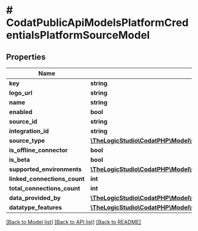 # # CodatPublicApiModelsPlatformCredentialsPlatformSourceModel

## Properties

Name | Type | Description | Notes
------------ | ------------- | ------------- | -------------
**key** | **string** |  | [optional]
**logo_url** | **string** |  | [optional]
**name** | **string** |  | [optional]
**enabled** | **bool** |  | [optional]
**source_id** | **string** |  | [optional]
**integration_id** | **string** |  | [optional]
**source_type** | [**\TheLogicStudio\CodatPHP\Model\CodatPublicApiModelsPlatformCredentialsSourceType**](CodatPublicApiModelsPlatformCredentialsSourceType.md) |  | [optional]
**is_offline_connector** | **bool** |  | [optional]
**is_beta** | **bool** |  | [optional]
**supported_environments** | [**\TheLogicStudio\CodatPHP\Model\CodatPublicApiModelsPlatformCredentialsIntegrationSupportedEnvironments**](CodatPublicApiModelsPlatformCredentialsIntegrationSupportedEnvironments.md) |  | [optional]
**linked_connections_count** | **int** |  | [optional]
**total_connections_count** | **int** |  | [optional]
**data_provided_by** | [**\TheLogicStudio\CodatPHP\Model\CodatPublicApiModelsPlatformCredentialsDataProvidedBy**](CodatPublicApiModelsPlatformCredentialsDataProvidedBy.md) |  | [optional]
**datatype_features** | [**\TheLogicStudio\CodatPHP\Model\CodatPublicApiModelsPlatformCredentialsDatatypeFeatures[]**](CodatPublicApiModelsPlatformCredentialsDatatypeFeatures.md) |  | [optional]

[[Back to Model list]](../../README.md#models) [[Back to API list]](../../README.md#endpoints) [[Back to README]](../../README.md)
